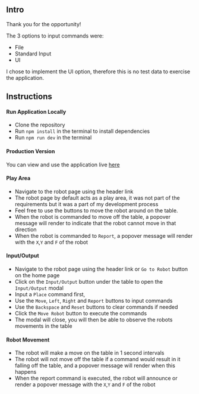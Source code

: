 ## Intro

Thank you for the opportunity!

The 3 options to input commands were:

- File
- Standard Input
- UI

I chose to implement the UI option, therefore this is no test data to exercise the application.

## Instructions

#### Run Application Locally

- Clone the repository
- Run `npm install` in the terminal to install dependencies
- Run `npm run dev` in the terminal

#### Production Version

You can view and use the application live [here](https://adrian-iacuone-connexion-test.netlify.app/)

#### Play Area

- Navigate to the robot page using the header link
- The robot page by default acts as a play area, it was not part of the requirements but it was a part of my development process
- Feel free to use the buttons to move the robot around on the table.
- When the robot is commanded to move off the table, a popover message will render to indicate that the robot cannot move in that direction
- When the robot is commanded to `Report`, a popover message will render with the `X`,`Y` and `F` of the robot

#### Input/Output

- Navigate to the robot page using the header link or `Go to Robot` button on the home page
- Click on the `Input/Output` button under the table to open the `Input/Output` modal
- Input a `Place` command first,
- Use the `Move`, `Left`, `Right` and `Report` buttons to input commands
- Use the `Backspace` and `Reset` buttons to clear commands if needed
- Click the `Move Robot` button to execute the commands
- The modal will close, you will then be able to observe the robots movements in the table

#### Robot Movement

- The robot will make a move on the table in 1 second intervals
- The robot will not move off the table if a command would result in it falling off the table, and a popover message will render when this happens
- When the report command is executed, the robot will announce or render a popover message with the `X`,`Y` and `F` of the robot
